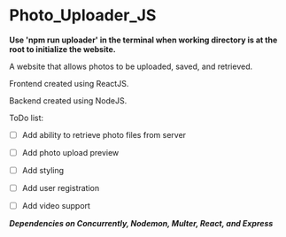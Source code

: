 # Photo_Uploader_JS

**Use 'npm run uploader' in the terminal when working directory is at the root to initialize the website.**

A website that allows photos to be uploaded, saved, and retrieved.

Frontend created using ReactJS.

Backend created using NodeJS. 

ToDo list:
- [ ] Add ability to retrieve photo files from server
- [ ] Add photo upload preview
- [ ] Add styling
- [ ] Add user registration
- [ ] Add video support


***Dependencies on Concurrently, Nodemon, Multer, React, and Express***
